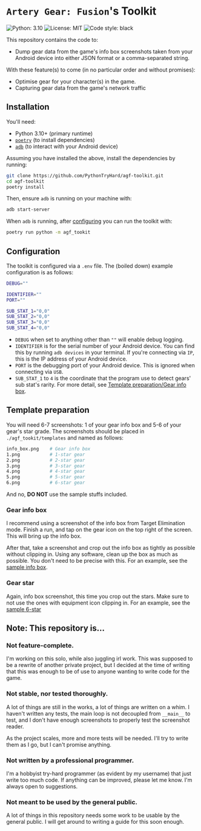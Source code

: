 # `Artery Gear: Fusion`'s Toolkit
![Python: 3.10](https://img.shields.io/badge/python-3.10-blue)
![License: MIT](https://img.shields.io/badge/license-MIT-blue) 
![Code style: black](https://img.shields.io/badge/code%20style-black-000000.svg)

This repository contains the code to:
- Dump gear data from the game's info box screenshots taken from your Android device into either JSON format or a comma-separated string.

With these feature(s) to come (in no particular order and without promises):
- Optimise gear for your character(s) in the game.
- Capturing gear data from the game's network traffic

## Installation
You'll need:
- Python 3.10+ (primary runtime)
- [`poetry`](https://python-poetry.org/docs/#installation) (to install dependencies)
- [`adb`](https://developer.android.com/studio/command-line/adb) (to interact with your Android device)

Assuming you have installed the above, install the dependencies by running:
```sh
git clone https://github.com/PythonTryHard/agf-toolkit.git
cd agf-toolkit
poetry install
```
Then, ensure `adb` is running on your machine with:
```sh
adb start-server
```
When `adb` is running, after [configuring](#configuration) you can run the toolkit with:
```sh
poetry run python -m agf_tookit
```
## Configuration
The toolkit is configured via a `.env` file. The (boiled down) example configuration is as follows:
```sh
DEBUG=""

IDENTIFIER=""
PORT=""

SUB_STAT_1="0,0"
SUB_STAT_2="0,0"
SUB_STAT_3="0,0"
SUB_STAT_4="0,0"
```
- `DEBUG` when set to anything other than `""` will enable debug logging.
- `IDENTIFIER` is for the serial number of your Android device. You can find this by running `adb devices` in your terminal. If you're connecting via `IP`, this is the IP address of your Android device.
- `PORT` is the debugging port of your Android device. This is ignored when connecting via `USB`. 
- `SUB_STAT_1` to `4` is the coordinate that the program use to detect gears' sub stat's rarity. For more detail, see [Template preparation/Gear info box](#gear-info-box).

## Template preparation
You will need 6-7 screenshots: 1 of your gear info box and 5-6 of your gear's star grade. The screenshots should be placed in `./agf_tookit/templates` and named as follows:
```sh
info_box.png    # Gear info box 
1.png           # 1-star gear          
2.png           # 2-star gear
3.png           # 3-star gear
4.png           # 4-star gear
5.png           # 5-star gear
6.png           # 6-star gear
```
And no, **DO NOT** use the sample stuffs included.
### Gear info box
I recommend using a screenshot of the info box from Target Elimination mode. Finish a run, and tap on the gear icon on the top right of the screen. This will bring up the info box.

After that, take a screenshot and crop out the info box as tightly as possible without clipping in. Using any software, clean up the box as much as possible. You don't need to be precise with this. For an example, see the [sample info box](https://github.com/PythonTryHard/agf-toolkit/blob/master/templates_sample/info_box.png).

### Gear star
Again, info box screenshot, this time you crop out the stars. Make sure to not use the ones with equipment icon clipping in. For an example, see the [sample 6-star](https://github.com/PythonTryHard/agf-toolkit/blob/master/templates_sample/6.png)

## Note: This repository is...
### Not feature-complete.
I'm working on this solo, while also juggling irl work. This was supposed to be a rewrite of another private project, but I decided at the time of writing that this was enough to be of use to anyone wanting to write code for the game.

### Not stable, nor tested thoroughly.
A lot of things are still in the works, a lot of things are written on a whim. I haven't written any tests, the main loop is not decoupled from `__main__` to test, and I don't have enough screenshots to properly test the screenshot reader.

As the project scales, more and more tests will be needed. I'll try to write them as I go, but I can't promise anything.

### Not written by a professional programmer.
I'm a hobbyist try-hard programmer (as evident by my username) that just write too much code. If anything can be improved, please let me know. I'm always open to suggestions.

### Not meant to be used by the general public.
A lot of things in this repository needs some work to be usable by the general public. I will get around to writing a guide for this soon enough.